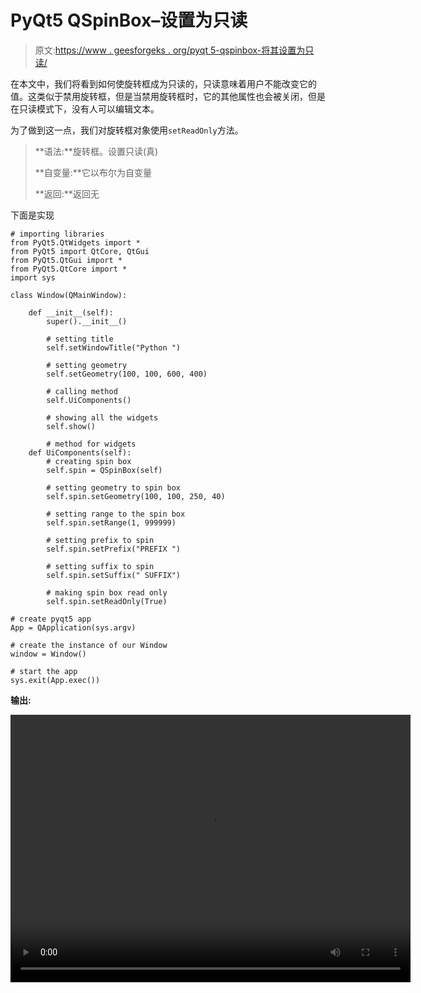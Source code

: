 # PyQt5 QSpinBox–设置为只读

> 原文:[https://www . geesforgeks . org/pyqt 5-qspinbox-将其设置为只读/](https://www.geeksforgeeks.org/pyqt5-qspinbox-setting-it-to-read-only/)

在本文中，我们将看到如何使旋转框成为只读的，只读意味着用户不能改变它的值。这类似于禁用旋转框，但是当禁用旋转框时，它的其他属性也会被关闭，但是在只读模式下，没有人可以编辑文本。

为了做到这一点，我们对旋转框对象使用`setReadOnly`方法。

> **语法:**旋转框。设置只读(真)
> 
> **自变量:**它以布尔为自变量
> 
> **返回:**返回无

下面是实现

```
# importing libraries
from PyQt5.QtWidgets import * 
from PyQt5 import QtCore, QtGui
from PyQt5.QtGui import * 
from PyQt5.QtCore import * 
import sys

class Window(QMainWindow):

    def __init__(self):
        super().__init__()

        # setting title
        self.setWindowTitle("Python ")

        # setting geometry
        self.setGeometry(100, 100, 600, 400)

        # calling method
        self.UiComponents()

        # showing all the widgets
        self.show()

        # method for widgets
    def UiComponents(self):
        # creating spin box
        self.spin = QSpinBox(self)

        # setting geometry to spin box
        self.spin.setGeometry(100, 100, 250, 40)

        # setting range to the spin box
        self.spin.setRange(1, 999999)

        # setting prefix to spin
        self.spin.setPrefix("PREFIX ")

        # setting suffix to spin
        self.spin.setSuffix(" SUFFIX")

        # making spin box read only
        self.spin.setReadOnly(True)

# create pyqt5 app
App = QApplication(sys.argv)

# create the instance of our Window
window = Window()

# start the app
sys.exit(App.exec())
```

**输出:**

<video class="wp-video-shortcode" id="video-418710-1" width="640" height="428" preload="metadata" controls=""><source type="video/mp4" src="https://media.geeksforgeeks.org/wp-content/uploads/20200527014011/Python-2020-05-27-01-39-45.mp4?_=1">[https://media.geeksforgeeks.org/wp-content/uploads/20200527014011/Python-2020-05-27-01-39-45.mp4](https://media.geeksforgeeks.org/wp-content/uploads/20200527014011/Python-2020-05-27-01-39-45.mp4)</video>